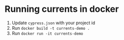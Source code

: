 # Running currents in docker

1. Update `cypress.json` with your project id
2. Run `docker build -t currents-demo .`
3. Run `docker run -it currents-demo`
